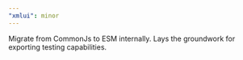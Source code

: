 ```yaml
---
"xmlui": minor
---
```


Migrate from CommonJs to ESM internally. Lays the groundwork for exporting testing capabilities.
